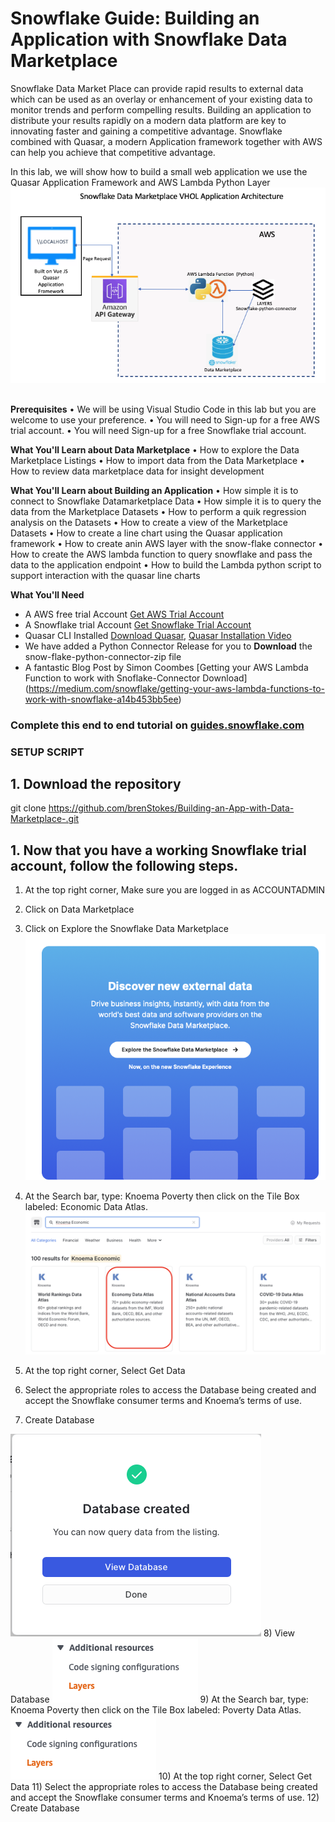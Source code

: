 # Snowflake Guide: Building an Application with Snowflake Data Marketplace
Snowflake Data Market Place can provide rapid results to external data which can be used as an overlay or enhancement of your existing data to monitor trends and perform compelling results. Building an application to distribute your results rapidly on a modern data platform are key to innovating faster and gaining a competitive advantage. Snowflake combined with Quasar, a modern Application framework together with AWS can help you achieve that competitive advantage. 

In this lab, we will show how to build a small web application we use the Quasar Application Framework and AWS Lambda Python Layer 
![GitHub Logo](/media/DataM.png)

## 
**Prerequisites**
•	We will be using Visual Studio Code in this lab but you are welcome to use your preference.
•	You will need to Sign-up for a free AWS trial account.
•	You will need Sign-up for a free Snowflake trial account.

**What You'll Learn about Data Marketplace**
•	How to explore the Data Marketplace Listings
•	How to import data from the Data Marketplace
•	How to review data marketplace data for insight development

**What You'll Learn about Building an Application**
•	How simple it is to connect to Snowflake Datamarketplace Data
•	How simple it is to query the data from the Marketplace Datasets
•	How to perform a quik regression analysis on the Datasets
•	How to create a view of the Marketplace Datasets
•	How to create a line chart using the Quasar application framework
•	How to create anin AWS layer with the snow-flake connector 
•	How to create the AWS lambda function to query snowflake and pass the data to the application endpoint
•	How to build the Lambda python script to support interaction with the quasar line charts 

**What You'll Need**
* A AWS free trial Account [Get AWS Trial Account](https://aws.amazon.com/free/?all-free-tier.sort-by=item.additionalFields.SortRank&all-free-tier.sort-order=asc&awsf.Free%20Tier%20Types=*all&awsf.Free%20Tier%20Categories=*all)
* A Snowflake trial Account [Get Snowflake Trial Account](https://signup.snowflake.com/?_ga=2.216496658.583434456.1619544527-1296939414.1603389593)
* Quasar CLI Installed [Download Quasar](https://quasar.dev/start/pick-quasar-flavour/), [Quasar Installation Video](https://www.youtube.com/watch?v=BK66mQTSl7U)
* We have added a Python Connector Release for you to **Download** the snow-flake-python-connector-zip file 
* A fantastic Blog Post by Simon Coombes [Getting your AWS Lambda Function to work with Snoflake-Connector Download] (https://medium.com/snowflake/getting-your-aws-lambda-functions-to-work-with-snowflake-a14b453bb5ee)

### Complete this end to end tutorial on [guides.snowflake.com](https://guides.snowflake.com/guide)

### SETUP SCRIPT
## 1. Download the repository
git clone https://github.com/brenStokes/Building-an-App-with-Data-Marketplace-.git
## 1. Now that you have a working Snowflake trial account, follow the following steps.  

1)	At the top right corner, Make sure you are logged in as ACCOUNTADMIN
2)	Click on Data Marketplace
3)	Click on  Explore the Snowflake Data Marketplace 
![Image1](/media/mp1.png)

4)	At the Search bar, type: Knoema Poverty  then click on the Tile Box labeled: Economic Data Atlas.
![Image2](/media/mp2.png)
5)	At the top right corner, Select Get Data
6)	Select the appropriate roles to access the Database being created and accept the Snowflake  consumer terms and Knoema’s terms of use.
7)	Create Database

![Image3](/media/mp3.png)
8)	View Database
![Image4](/media/mp4.png)
9)	At the Search bar, type: Knoema Poverty  then click on the Tile Box labeled: Poverty Data Atlas. 
![Image4](/media/mp4.png)
10)	At the top right corner, Select Get Data
11)	Select the appropriate roles to access the Database being created and accept the Snowflake  consumer terms and Knoema’s terms of use.
12)	Create Database







